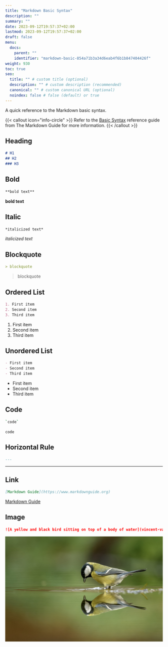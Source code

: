 ```yaml
---
title: "Markdown Basic Syntax"
description: ""
summary: ""
date: 2023-09-12T19:57:37+02:00
lastmod: 2023-09-12T19:57:37+02:00
draft: false
menu:
  docs:
    parent: ""
    identifier: "markdown-basic-854a71b3a34d6eab4f6b1b847404426f"
weight: 930
toc: true
seo:
  title: "" # custom title (optional)
  description: "" # custom description (recommended)
  canonical: "" # custom canonical URL (optional)
  noindex: false # false (default) or true
---
```


A quick reference to the Markdown basic syntax.

{{< callout icon="info-circle" >}}
Refer to the [Basic Syntax](https://www.markdownguide.org/basic-syntax) reference guide from The Markdown Guide for more information.
{{< /callout >}}

## Heading

```md
# H1
## H2
### H3
```

## Bold

```md
**bold text**
```

**bold text**

## Italic

```md
*italicized text*
```

*italicized text*

## Blockquote

```md
> blockquote
```

> blockquote

## Ordered List

```md
1. First item
2. Second item
3. Third item
```

1. First item
2. Second item
3. Third item

## Unordered List

```md
- First item
- Second item
- Third item
```

- First item
- Second item
- Third item

## Code

```bash
`code`
```

`code`

## Horizontal Rule

```md
---
```

---

## Link

```md
[Markdown Guide](https://www.markdownguide.org)
```

[Markdown Guide](https://www.markdownguide.org)

## Image

```md
![A yellow and black bird sitting on top of a body of water](vincent-van-zalinge-e5VzJJDODbQ-unsplash.jpg)
```

![A yellow and black bird sitting on top of a body of water](vincent-van-zalinge-e5VzJJDODbQ-unsplash.jpg)
